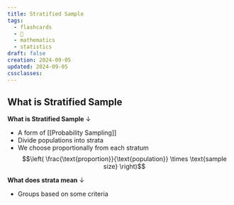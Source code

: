 ```yaml
---
title: Stratified Sample
tags:
  - flashcards
  - 🌱
  - mathematics
  - statistics
draft: false
creation: 2024-09-05
updated: 2024-09-05
cssclasses: 
---
```

## What is Stratified Sample

**What is Stratified Sample**
↓
- A form of [[Probability Sampling]]
- Divide populations into strata
- We choose proportionally from each stratum
$$\left( \frac{\text{proportion}}{\text{population}} \times \text{sample size} \right)$$
<!--SR:!2024-12-19,11,270--> 

**What does strata mean**
↓
- Groups based on some criteria
<!--SR:!2024-12-30,14,292-->
